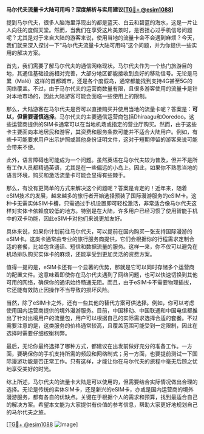 **马尔代夫流量卡大陆可用吗？深度解析与实用建议[[TG💪+ @esim1088](https://t.me/s/esim1088)]**

提到马尔代夫，很多人脑海里浮现出的都是蓝天、白云和碧蓝的海水，这是一片让人向往的度假天堂。然而，当我们在享受这片美景时，是否担心过手机信号问题呢？尤其是对于来自大陆的游客来说，使用当地的流量卡会不会遇到麻烦？今天，我们就来深入探讨一下“马尔代夫流量卡大陆可用吗”这个问题，并为你提供一些实用的解决方案。

首先，我们需要了解马尔代夫的通信网络现状。马尔代夫作为一个热门旅游目的地，其通信基础设施相对完善，大部分地区都能接收到良好的移动信号。无论是马累（Malé）这样的首都城市，还是各个度假岛，通常都能找到支持4G甚至5G的网络覆盖。不过，由于马尔代夫的运营商数量有限，且很多游客使用的流量卡是针对本地市场的，因此大陆游客可能会面临一些使用上的限制。

那么，大陆游客在马尔代夫是否可以直接购买并使用当地的流量卡呢？答案是：**可以，但需要谨慎选择**。马尔代夫的主要通信运营商包括Dhiraagu和Ooredoo。这些运营商提供的SIM卡通常可以在当地机场或指定的营业厅购买。然而，由于这些卡主要面向本地居民和游客，其资费和服务条款可能并不适合大陆用户。例如，有些卡可能要求用户出示护照或其他身份证明文件，这对于短期停留的游客来说可能会带来不便。

此外，语言障碍也可能成为一个问题。虽然英语在马尔代夫较为普及，但并不是所有工作人员都精通英语，尤其是在一些偏远的小岛上。因此，如果你不熟悉当地的语言环境，购买和激活流量卡可能会显得有些棘手。

那么，有没有更简单的方式来解决这个问题呢？答案是肯定的！近年来，随着eSIM技术的发展，越来越多的旅行者开始选择预装了国际漫游服务的eSIM卡。这种卡无需实体SIM卡槽，只需通过手机设置即可轻松激活，非常适合像马尔代夫这样对实体卡依赖度较低的地方。特别是在大陆，许多用户已经习惯了使用智能手机中的双卡功能，因此eSIM卡对他们来说更加友好。

具体来说，如果你计划前往马尔代夫，可以提前在国内购买一张支持国际漫游的eSIM卡。这类卡通常由专业的旅行服务商提供，它们会根据你的行程需求定制合适的套餐，比如包含通话、短信和数据流量的服务。这样一来，你不仅可以避免在机场排队购买实体卡的麻烦，还能享受到更加灵活的资费方案。

值得一提的是，eSIM卡还有一个显著的优势，那就是它可以同时存储多个运营商的配置文件。这意味着即使你在马尔代夫遇到了网络问题，也可以快速切换到其他可用的网络，确保你的通讯始终畅通无阻。而且，由于eSIM卡不需要物理插拔，它还能有效防止因操作不当导致的损坏风险。

当然，除了eSIM卡之外，还有一些其他的替代方案可供选择。例如，你可以考虑使用国内运营商提供的境外漫游服务。目前，中国移动、中国联通和中国电信都推出了针对出境用户的流量包，用户可以根据自己的实际需求选择合适的套餐。不过需要注意的是，这类服务的价格通常较高，且覆盖范围可能受到一定限制，因此在选择时需要仔细权衡利弊。

最后，无论你最终选择了哪种方式，都建议在出发前做好充分的准备工作。一方面，要确保你的手机支持所需的频段和网络制式；另一方面，也要提前测试一下国际漫游功能是否正常工作。只有这样，才能让你在马尔代夫的旅程中毫无后顾之忧地享受美好的时光。

综上所述，马尔代夫的流量卡大陆是可以使用的，但需要结合实际情况做出合理的选择。无论是传统的实体SIM卡，还是新兴的eSIM卡，亦或是国内运营商的境外漫游服务，都有各自的优缺点。关键在于根据个人的需求和预算，找到最适合自己的解决方案。希望本文能为大家提供有价值的参考信息，帮助大家更好地规划自己的马尔代夫之旅。

[[TG💪+ @esim1088](https://t.me/s/esim1088) ![Image](https://i.postimg.cc/4NQfJmqS/Snipaste-2025-05-13-00-14-12.png)]